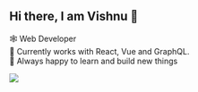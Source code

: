 ## Hi there, I am Vishnu 👋

:spider_web: Web Developer 
<br/>
🔭 Currently works with React, Vue and GraphQL. 
<br/>
:wrench:	Always happy to learn and build new things

<img src="https://komarev.com/ghpvc/?username=vishnup95&color=dc143c"/>


<!--
**vishnup95/vishnup95** is a ✨ _special_ ✨ repository because its `README.md` (this file) appears on your GitHub profile.

Here are some ideas to get you started:

- 🔭 I’m currently working on ...
- 🌱 I’m currently learning ...
- 👯 I’m looking to collaborate on ...
- 🤔 I’m looking for help with ...
- 💬 Ask me about ...
- 📫 How to reach me: ...
- 😄 Pronouns: ...
- ⚡ Fun fact: ...
-->
